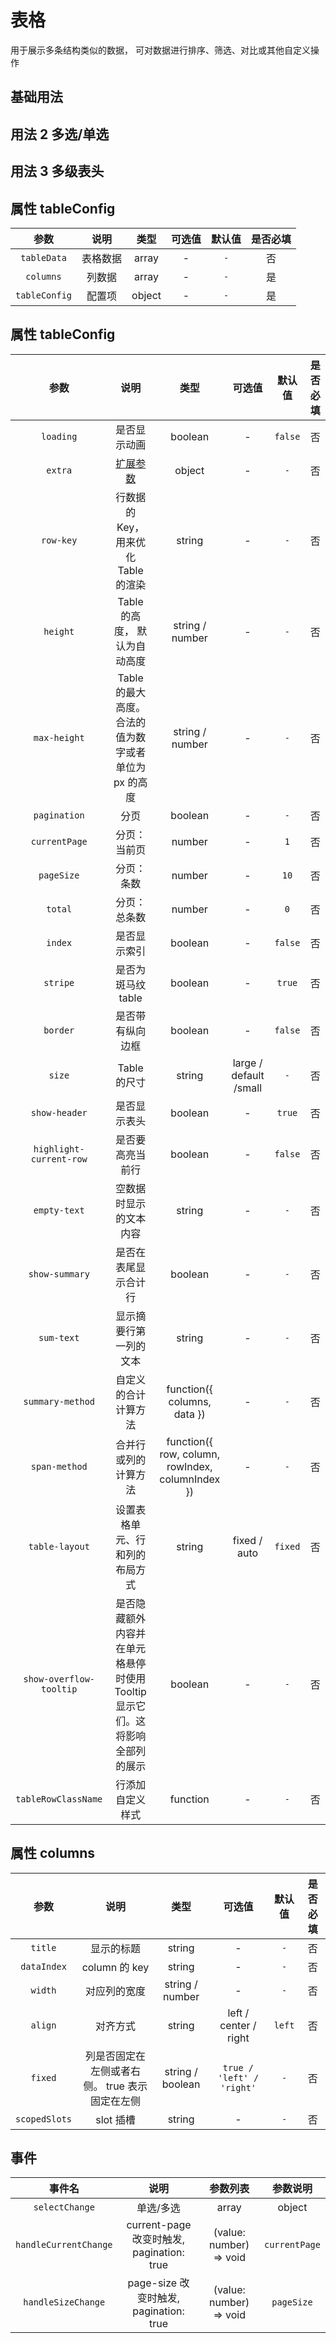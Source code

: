 <!-- 加载 demo 组件 start -->
<script setup>
import demo from './demo.vue'
import demo2 from './demo2.vue'
import demo3 from './demo3.vue'
</script>
<!-- 加载 demo 组件 end -->

<!-- 正文开始 -->

# 表格

用于展示多条结构类似的数据， 可对数据进行排序、筛选、对比或其他自定义操作

## 基础用法

<Preview comp-name="Table" demo-name="demo">
  <demo />
</Preview>

## 用法 2 多选/单选

<Preview comp-name="Table" demo-name="demo">
  <demo2 />
</Preview>

## 用法 3 多级表头

<Preview comp-name="Table" demo-name="demo">
  <demo3 />
</Preview>

## 属性 tableConfig

|     参数      |   说明   |  类型  | 可选值 | 默认值 | 是否必填 |
| :-----------: | :------: | :----: | :----: | :----: | :------: |
|  `tableData`  | 表格数据 | array  |   -    |  `-`   |    否    |
|   `columns`   |  列数据  | array  |   -    |  `-`   |    是    |
| `tableConfig` |  配置项  | object |   -    |  `-`   |    是    |

## 属性 tableConfig

|          参数           |                                             说明                                              |                       类型                       |         可选值         | 默认值  | 是否必填 |
| :---------------------: | :-------------------------------------------------------------------------------------------: | :----------------------------------------------: | :--------------------: | :-----: | :------: |
|        `loading`        |                                         是否显示动画                                          |                     boolean                      |           -            | `false` |    否    |
|         `extra`         | [扩展参数](https://element-plus.gitee.io/zh-CN/component/table.html#table-%E5%B1%9E%E6%80%A7) |                      object                      |           -            |   `-`   |    否    |
|        `row-key`        |                              行数据的 Key，用来优化 Table 的渲染                              |                      string                      |           -            |   `-`   |    否    |
|        `height`         |                                 Table 的高度， 默认为自动高度                                 |                 string / number                  |           -            |   `-`   |    否    |
|      `max-height`       |                     Table 的最大高度。 合法的值为数字或者单位为 px 的高度                     |                 string / number                  |           -            |   `-`   |    否    |
|      `pagination`       |                                             分页                                              |                     boolean                      |           -            |   `-`   |    否    |
|      `currentPage`      |                                         分页：当前页                                          |                      number                      |           -            |   `1`   |    否    |
|       `pageSize`        |                                          分页：条数                                           |                      number                      |           -            |  `10`   |    否    |
|         `total`         |                                         分页：总条数                                          |                      number                      |           -            |   `0`   |    否    |
|         `index`         |                                         是否显示索引                                          |                     boolean                      |           -            | `false` |    否    |
|        `stripe`         |                                      是否为斑马纹 table                                       |                     boolean                      |           -            | `true`  |    否    |
|        `border`         |                                       是否带有纵向边框                                        |                     boolean                      |           -            | `false` |    否    |
|         `size`          |                                         Table 的尺寸                                          |                      string                      | large / default /small |   `-`   |    否    |
|      `show-header`      |                                         是否显示表头                                          |                     boolean                      |           -            | `true`  |    否    |
| `highlight-current-row` |                                       是否要高亮当前行                                        |                     boolean                      |           -            | `false` |    否    |
|      `empty-text`       |                                    空数据时显示的文本内容                                     |                      string                      |           -            |   `-`   |    否    |
|     `show-summary`      |                                     是否在表尾显示合计行                                      |                     boolean                      |           -            |   `-`   |    否    |
|       `sum-text`        |                                    显示摘要行第一列的文本                                     |                      string                      |           -            |   `-`   |    否    |
|    `summary-method`     |                                     自定义的合计计算方法                                      |           function({ columns, data })            |           -            |   `-`   |    否    |
|      `span-method`      |                                     合并行或列的计算方法                                      | function({ row, column, rowIndex, columnIndex }) |           -            |   `-`   |    否    |
|     `table-layout`      |                                设置表格单元、行和列的布局方式                                 |                      string                      |      fixed / auto      | `fixed` |    否    |
| `show-overflow-tooltip` |          是否隐藏额外内容并在单元格悬停时使用 Tooltip 显示它们。这将影响全部列的展示          |                     boolean                      |           -            |   `-`   |    否    |
|   `tableRowClassName`   |                                       行添加自定义样式                                        |                     function                     |           -            |   `-`   |    否    |

## 属性 columns

|     参数      |                      说明                      |       类型       |          可选值           | 默认值 | 是否必填 |
| :-----------: | :--------------------------------------------: | :--------------: | :-----------------------: | :----: | :------: |
|    `title`    |                   显示的标题                   |      string      |             -             |  `-`   |    否    |
|  `dataIndex`  |                 column 的 key                  |      string      |             -             |  `-`   |    否    |
|    `width`    |                  对应列的宽度                  | string / number  |             -             |  `-`   |    否    |
|    `align`    |                    对齐方式                    |      string      |   left / center / right   | `left` |    否    |
|    `fixed`    | 列是否固定在左侧或者右侧。 true 表示固定在左侧 | string / boolean | `true / 'left' / 'right'` |  `-`   |    否    |
| `scopedSlots` |                   slot 插槽                    |      string      |             -             |  `-`   |    否    |

## 事件

|        事件名         |                   说明                    |        参数列表         |   参数说明    |
| :-------------------: | :---------------------------------------: | :---------------------: | :-----------: |
|    `selectChange`     |                 单选/多选                 |          array          |    object     |
| `handleCurrentChange` | current-page 改变时触发, pagination: true | (value: number) => void | `currentPage` |
|  `handleSizeChange`   |  page-size 改变时触发, pagination: true   | (value: number) => void |  `pageSize`   |
